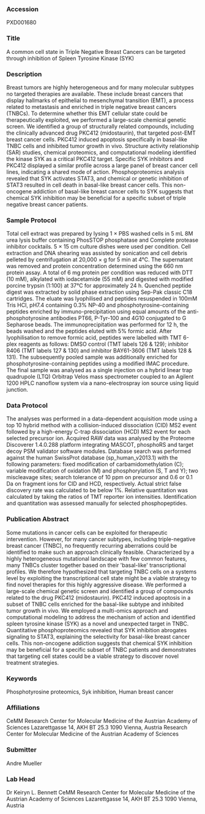 ### Accession
PXD001680

### Title
A common cell state in Triple Negative Breast Cancers can be targeted through inhibition of Spleen Tyrosine Kinase (SYK)

### Description
Breast tumors are highly heterogeneous and for many molecular subtypes no targeted therapies are available. These include breast cancers that display hallmarks of epithelial to mesenchymal transition (EMT), a process related to metastasis and enriched in triple negative breast cancers (TNBCs). To determine whether this EMT cellular state could be therapeutically exploited, we performed a large-scale chemical genetic screen. We identified a group of structurally related compounds, including the clinically advanced drug PKC412 (midostaurin), that targeted post-EMT breast cancer cells. PKC412 induced apoptosis specifically in basal-like TNBC cells and inhibited tumor growth in vivo. Structure activity relationship (SAR) studies, chemical proteomics, and computational modeling identified the kinase SYK as a critical PKC412 target. Specific SYK inhibitors and PKC412 displayed a similar profile across a large panel of breast cancer cell lines, indicating a shared mode of action. Phosphoproteomics analysis revealed that SYK activates STAT3, and chemical or genetic inhibition of STAT3 resulted in cell death in basal-like breast cancer cells. This non-oncogene addiction of basal-like breast cancer cells to SYK suggests that chemical SYK inhibition may be beneficial for a specific subset of triple negative breast cancer patients.

### Sample Protocol
Total cell extract was prepared by lysing 1 × PBS washed cells in 5 mL 8M urea lysis buffer containing PhosSTOP phosphatase and Complete protease inhibitor cocktails. 5 × 15 cm culture dishes were used per condition. Cell extraction and DNA shearing was assisted by sonication and cell debris pelleted by centrifugation at 20,000 × g for 5 min at 4°C.  The supernatant was removed and protein concentration determined using the 660 nm protein assay. A total of 6 mg protein per condition was reduced with DTT (10 mM), alkylated with iodacetamide (55 mM) and digested with modified porcine trypsin (1:100) at 37°C for approximately 24 h. Quenched peptide digest was extracted by solid phase extraction using Sep-Pak classic C18 cartridges. The eluate was lyophilised and peptides resuspended in 100mM Tris HCl, pH7.4 containing 0.3% NP-40 and phosphotyrosine-containing peptides enriched by immuno-precipitation using equal amounts of the anti-phosphotyrosine antibodies PT66, P-Tyr-100 and 4G10 conjugated to G Sepharose beads. The immunoprecipitation was performed for 12 h, the beads washed and the peptides eluted with 5% formic acid. After lyophilisation to remove formic acid, peptides were labelled with TMT 6-plex reagents as follows: DMSO control (TMT labels 126 & 129); inhibitor R406 (TMT labels 127 & 130) and inhibitor BAY61-3606 (TMT labels 128 & 131). The subsequently pooled sample was additionally enriched for phosphotyrosine-containing peptides using a modified IMAC procedure. The final sample was analysed as a single injection on a hybrid linear trap quadrupole (LTQ) Orbitrap Velos mass spectrometer coupled to an Agilent 1200 HPLC nanoflow system via a nano-electrospray ion source using liquid junction.

### Data Protocol
The analyses was performed in a data-dependent acquisition mode using a top 10 hybrid method with a collision-induced dissociation (CID) MS2 event followed by a high-energy C-trap dissociation (HCD) MS2 event for each selected precursor ion. Acquired RAW data was analysed by the Proteome Discoverer 1.4.0.288 platform integrating MASCOT, phosphoRS and target decoy PSM validator software modules. Database search was performed against the human SwissProt database (sp_human_v2013.1) with the following parameters: fixed modification of carbamidomethylation (C); variable modification of oxidation (M) and phosphorylation (S, T and Y); two miscleavage sites; search tolerance of 10 ppm on precursor and 0.6 or 0.1 Da on fragment ions for CID and HCD, respectively. Actual strict false discovery rate was calculated to be below 1%. Relative quantitation was calculated by taking the ratios of TMT reporter ion intensities. Identification and quantitation was assessed manually for selected phosphopeptides.

### Publication Abstract
Some mutations in cancer cells can be exploited for therapeutic intervention. However, for many cancer subtypes, including triple-negative breast cancer (TNBC), no frequently recurring aberrations could be identified to make such an approach clinically feasible. Characterized by a highly heterogeneous mutational landscape with few common features, many TNBCs cluster together based on their 'basal-like' transcriptional profiles. We therefore hypothesized that targeting TNBC cells on a systems level by exploiting the transcriptional cell state might be a viable strategy to find novel therapies for this highly aggressive disease. We performed a large-scale chemical genetic screen and identified a group of compounds related to the drug PKC412 (midostaurin). PKC412 induced apoptosis in a subset of TNBC cells enriched for the basal-like subtype and inhibited tumor growth in vivo. We employed a multi-omics approach and computational modeling to address the mechanism of action and identified spleen tyrosine kinase (SYK) as a novel and unexpected target in TNBC. Quantitative phosphoproteomics revealed that SYK inhibition abrogates signaling to STAT3, explaining the selectivity for basal-like breast cancer cells. This non-oncogene addiction suggests that chemical SYK inhibition may be beneficial for a specific subset of TNBC patients and demonstrates that targeting cell states could be a viable strategy to discover novel treatment strategies.

### Keywords
Phosphotyrosine proteomics, Syk inhibition, Human breast cancer

### Affiliations
CeMM  Research Center for Molecular Medicine of the Austrian Academy of Sciences Lazarettgasse 14, AKH BT 25.3 1090 Vienna, Austria
Research Center for Molecular Medicine of the Austrian Academy of Sciences

### Submitter
Andre Mueller

### Lab Head
Dr Keiryn L. Bennett
CeMM  Research Center for Molecular Medicine of the Austrian Academy of Sciences Lazarettgasse 14, AKH BT 25.3 1090 Vienna, Austria


